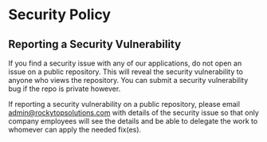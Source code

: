 # Security Policy

## Reporting a Security Vulnerability

If you find a security issue with any of our applications, do not open an issue 
on a public repository. This will reveal the security vulnerability to anyone who views 
the repository. You can submit a security vulnerability bug if the repo is private however.

If reporting a security vulnerability on a public repository, please email admin@rockytopsolutions.com
with details of the security issue so that only company employees will see 
the details and be able to delegate the work to whomever can apply the needed fix(es). 

